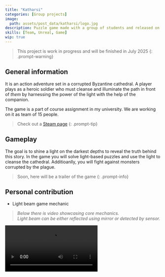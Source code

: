 ```yaml
---
title: "Katharsi"
categories: [Group projects]
image:
  path: assets/post_data/katharsi/logo.jpg
description: Puzzle game made with a group of students and released on Steam
skills: [Team, Unreal, Game]
wip: true
---
```


> This project is work in progress and will be finished in July 2025
{: .prompt-warning}

## General information

It is an action adventure set in a corrupted Byzantine cathedral. A player plays as a heroic soldier who must cleanse and illuminate the path in front of *them* by harnessing the power of the light with the help of the companion.

The game is a part of course assignment in my university. We are working on it as team of 15 people.

> Check out a [Steam page](https://store.steampowered.com/app/3365850/Katharsi/)
{: .prompt-tip}

## Gameplay

The goal is to shine a light on the darkest depths to reveal the truth behind this story. In the game you will solve light-based puzzles and use the light to cleanse the cathedral. Additioanlly, you will fight against monsters corrupted by the plague.

> Soon, here will be a trailer of the game
{: .prompt-info}

## Personal contribution

- Light beam game mechanic
> *Below there is video showcasing core mechanics.*\
  *Light beam can be either reflected using mirror or detected by sensor.*
<video class="w-100" controls>
  <source src="https://github.com/user-attachments/assets/64f64475-b9d2-4dfa-927e-c0c1d5ad21d3" type="video/mp4">
</video>